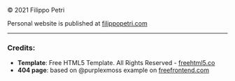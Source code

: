 &copy; 2021 Filippo Petri

Personal website is published at [filippopetri.com](https://filippopetri.com)

___

### Credits:
- **Template**: Free HTML5 Template. All Rights Reserved - [freehtml5.co](https://freehtml5.co)
- **404 page**: based on @purplexmoss example on [freefrontend.com](https://freefrontend.com)

